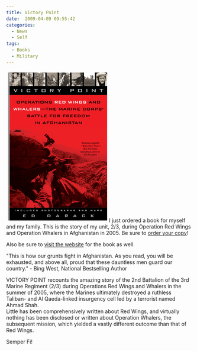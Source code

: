 ```yaml
---
title: Victory Point
date:  2009-04-09 09:55:42
categories:
  - News
  - Self
tags:
  - Books
  - Military
---
```


<img class="size-full wp-image-206 alignleft" style="margin: 5px;" title="Victory Point" src="/assets/images/posts/2009/04/victory_point.jpg" alt="Victory Point" width="268" height="400" />I just ordered a book for myself and my family. This is the story of my unit, 2/3, during Operation Red Wings and Operation Whalers in Afghanistan in 2005. Be sure to <a href="http://www.amazon.com/gp/product/0425226190/sr=8-1/qid=1239329765/ref=olp_product_details?ie=UTF8&me=&qid=1239329765&sr=8-1&seller=" target="_blank">order your copy</a>!

Also be sure to <a href="http://www.victorypoint.info/" target="_blank">visit the website</a> for the book as well.

"This is how our grunts fight in Afghanistan. As you read, you will be exhausted, and above all, proud that these dauntless men guard our country." - Bing West, National Bestselling Author

VICTORY POINT recounts the amazing story of the 2nd Battalion of the 3rd Marine Regiment (2/3) during Operations Red Wings and Whalers in the summer of 2005, where the Marines ultimately destroyed a ruthless Taliban- and Al Qaeda-linked insurgency cell led by a terrorist named Ahmad Shah.  
Little has been comprehensively written about Red Wings, and virtually nothing has been disclosed or written about Operation Whalers, the subsequent mission, which yielded a vastly different outcome than that of Red Wings.

Semper Fi!
